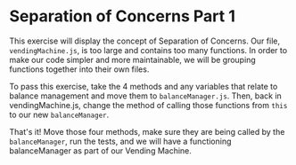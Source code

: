 # Separation of Concerns Part 1
This exercise will display the concept of Separation of Concerns. Our file, `vendingMachine.js`, is too large and contains too many functions. In order to make our code simpler and more maintainable, we will be grouping functions together into their own files. 

To pass this exercise, take the 4 methods and any variables that relate to balance management and move them to `balanceManager.js`. Then, back in vendingMachine.js, change the method of calling those functions from `this` to our new `balanceManager`. 

That's it! Move those four methods, make sure they are being called by the `balanceManager`, run the tests, and we will have a functioning balanceManager as part of our Vending Machine. 